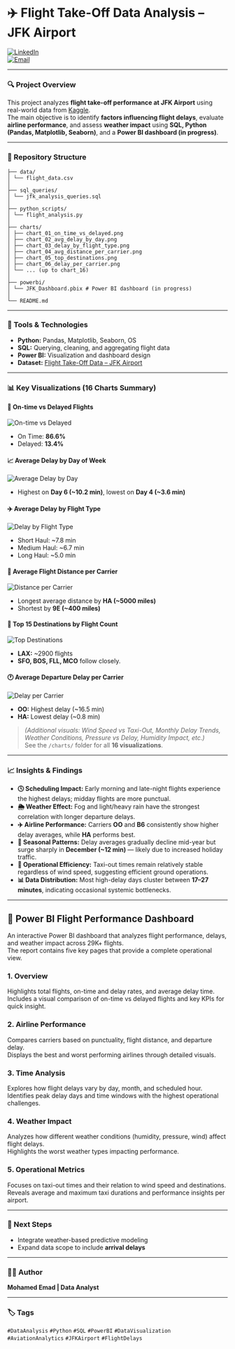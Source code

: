 # ✈️ Flight Take-Off Data Analysis – JFK Airport  

[![LinkedIn](https://img.shields.io/badge/LinkedIn-Profile-blue?logo=linkedin)](https://www.linkedin.com/in/mohamed-emad-396981344)  
[![Email](https://img.shields.io/badge/Email-Contact-orange?logo=gmail)](mailto:mohamedemad24649@gmail.com)

---

### 🔍 Project Overview
This project analyzes **flight take-off performance at JFK Airport** using real-world data from [Kaggle](https://www.kaggle.com/datasets/deepankurk/flight-take-off-data-jfk-airport).  
The main objective is to identify **factors influencing flight delays**, evaluate **airline performance**, and assess **weather impact** using **SQL, Python (Pandas, Matplotlib, Seaborn)**, and a **Power BI dashboard (in progress)**.

---

### 📂 Repository Structure
```
├── data/
│ └── flight_data.csv
│
├── sql_queries/
│ └── jfk_analysis_queries.sql
│
├── python_scripts/
│ └── flight_analysis.py
│
├── charts/
│ ├── chart_01_on_time_vs_delayed.png
│ ├── chart_02_avg_delay_by_day.png
│ ├── chart_03_delay_by_flight_type.png
│ ├── chart_04_avg_distance_per_carrier.png
│ ├── chart_05_top_destinations.png
│ ├── chart_06_delay_per_carrier.png
│ └── ... (up to chart_16)
│
├── powerbi/
│ └── JFK_Dashboard.pbix # Power BI dashboard (in progress)
│
└── README.md
```

---

### 🧠 Tools & Technologies
- **Python:** Pandas, Matplotlib, Seaborn, OS  
- **SQL:** Querying, cleaning, and aggregating flight data  
- **Power BI:** Visualization and dashboard design  
- **Dataset:** [Flight Take-Off Data – JFK Airport](https://www.kaggle.com/datasets/deepankurk/flight-take-off-data-jfk-airport)

---

### 📊 Key Visualizations (16 Charts Summary)

#### 🥧 On-time vs Delayed Flights
![On-time vs Delayed](charts/on_time_vs_delayed.png)  
- On Time: **86.6%**  
- Delayed: **13.4%**

#### 📈 Average Delay by Day of Week
![Average Delay by Day](charts/avg_delay_by_weekday.png)  
- Highest on **Day 6 (~10.2 min)**, lowest on **Day 4 (~3.6 min)**

#### ✈️ Average Delay by Flight Type
![Delay by Flight Type](charts/avg_delay_by_flight_type.png)  
- Short Haul: ~7.8 min  
- Medium Haul: ~6.7 min  
- Long Haul: ~5.0 min  

#### 🧭 Average Flight Distance per Carrier
![Distance per Carrier](charts/avg_distance_per_carrier.png)  
- Longest average distance by **HA (~5000 miles)**  
- Shortest by **9E (~400 miles)**  

#### 🌆 Top 15 Destinations by Flight Count
![Top Destinations](charts/flights_per_destination.png)  
- **LAX:** ~2900 flights  
- **SFO, BOS, FLL, MCO** follow closely.

#### 🕐 Average Departure Delay per Carrier
![Delay per Carrier](charts/avg_delay_per_carrier.png)  
- **OO:** Highest delay (~16.5 min)  
- **HA:** Lowest delay (~0.8 min)

> *(Additional visuals: Wind Speed vs Taxi-Out, Monthly Delay Trends, Weather Conditions, Pressure vs Delay, Humidity Impact, etc.)*  
> See the `/charts/` folder for all **16 visualizations**.

---

### 📈 Insights & Findings

- **🕓 Scheduling Impact:** Early morning and late-night flights experience the highest delays; midday flights are more punctual.  
- **🌦️ Weather Effect:** Fog and light/heavy rain have the strongest correlation with longer departure delays.  
- **✈️ Airline Performance:** Carriers **OO** and **B6** consistently show higher delay averages, while **HA** performs best.  
- **📅 Seasonal Patterns:** Delay averages gradually decline mid-year but surge sharply in **December (~12 min)** — likely due to increased holiday traffic.  
- **💨 Operational Efficiency:** Taxi-out times remain relatively stable regardless of wind speed, suggesting efficient ground operations.  
- **📊 Data Distribution:** Most high-delay days cluster between **17–27 minutes**, indicating occasional systemic bottlenecks.

---

## 🚀 Power BI Flight Performance Dashboard

An interactive Power BI dashboard that analyzes flight performance, delays, and weather impact across 29K+ flights.  
The report contains five key pages that provide a complete operational view.

### 1️. Overview
Highlights total flights, on-time and delay rates, and average delay time.  
Includes a visual comparison of on-time vs delayed flights and key KPIs for quick insight.

### 2️. Airline Performance
Compares carriers based on punctuality, flight distance, and departure delay.  
Displays the best and worst performing airlines through detailed visuals.

### 3️. Time Analysis
Explores how flight delays vary by day, month, and scheduled hour.  
Identifies peak delay days and time windows with the highest operational challenges.

### 4️. Weather Impact
Analyzes how different weather conditions (humidity, pressure, wind) affect flight delays.  
Highlights the worst weather types impacting performance.

### 5️. Operational Metrics
Focuses on taxi-out times and their relation to wind speed and destinations.  
Reveals average and maximum taxi durations and performance insights per airport.


---

### 🧩 Next Steps
- Integrate weather-based predictive modeling  
- Expand data scope to include **arrival delays**  

---

### 👨‍💻 Author
**Mohamed Emad | Data Analyst**  

---

### 🏷️ Tags
`#DataAnalysis` `#Python` `#SQL` `#PowerBI` `#DataVisualization` `#AviationAnalytics` `#JFKAirport` `#FlightDelays`

